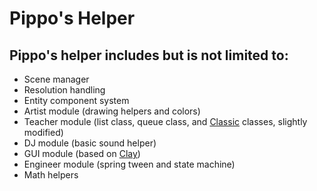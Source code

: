 # Pippo's Helper
## Pippo's helper includes but is not limited to:
 * Scene manager
 * Resolution handling
 * Entity component system
 * Artist module (drawing helpers and colors)
 * Teacher module (list class, queue class, and [Classic](https://github.com/rxi/classic) classes, slightly modified)
 * DJ module (basic sound helper)
 * GUI module (based on [Clay](https://github.com/nicbarker/clay))
 * Engineer module (spring tween and state machine)
 * Math helpers
